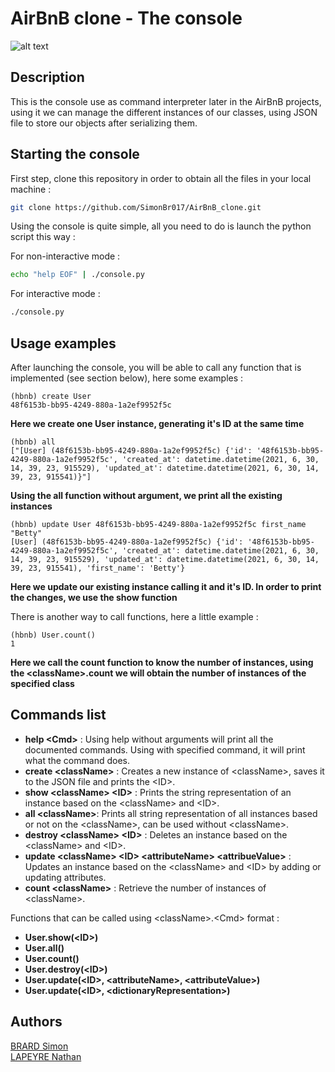 # AirBnB clone - The console

![alt text](https://camo.githubusercontent.com/59589bd21e8ec09ef94f2d9bb80d36d144bc487fe4737f8b213d005f3273921b/68747470733a2f2f696d6775722e636f6d2f4f696c457358562e706e67)

## Description

This is the console use as command interpreter later in the AirBnB projects, using it we can manage the different instances of our classes,
using JSON file to store our objects after serializing them.

## Starting the console

First step, clone this repository in order to obtain all the files in your local machine :

```bash
git clone https://github.com/SimonBr017/AirBnB_clone.git
```

Using the console is quite simple, all you need to do is launch the python script this way :

For non-interactive mode :
```bash
echo "help EOF" | ./console.py
```
For interactive mode :
```bash
./console.py
```

## Usage examples

After launching the console, you will be able to call any function that is implemented (see section below), here some examples :

```
(hbnb) create User
48f6153b-bb95-4249-880a-1a2ef9952f5c
```
**Here we create one User instance, generating it's ID at the same time**

```
(hbnb) all
["[User] (48f6153b-bb95-4249-880a-1a2ef9952f5c) {'id': '48f6153b-bb95-4249-880a-1a2ef9952f5c', 'created_at': datetime.datetime(2021, 6, 30, 14, 39, 23, 915529), 'updated_at': datetime.datetime(2021, 6, 30, 14, 39, 23, 915541)}"]
```
**Using the all function without argument, we print all the existing instances**

```
(hbnb) update User 48f6153b-bb95-4249-880a-1a2ef9952f5c first_name "Betty"
[User] (48f6153b-bb95-4249-880a-1a2ef9952f5c) {'id': '48f6153b-bb95-4249-880a-1a2ef9952f5c', 'created_at': datetime.datetime(2021, 6, 30, 14, 39, 23, 915529), 'updated_at': datetime.datetime(2021, 6, 30, 14, 39, 23, 915541), 'first_name': 'Betty'}
```
**Here we update our existing instance calling it and it's ID. In order to print the changes, we use the show function**

There is another way to call functions, here a little example :

```
(hbnb) User.count()
1
```
**Here we call the count function to know the number of instances, using the \<className\>.count we will obtain the number of instances of the specified class**
## Commands list

- **help \<Cmd\>** : Using help without arguments will print all the documented commands. Using with specified command, it will print what the command does.
- **create \<className\>** : Creates a new instance of \<className\>, saves it to the JSON file and prints the \<ID\>.
- **show \<className\> \<ID\>** : Prints the string representation of an instance based on the \<className\> and \<ID\>.
- **all \<className\>**: Prints all string representation of all instances based or not on the \<className\>, can be used without \<className\>.
- **destroy \<className\> \<ID\>** : Deletes an instance based on the \<className\> and \<ID\>.
- **update \<className\> \<ID\> \<attributeName\> \<attribueValue\>** : Updates an instance based on the \<className\> and \<ID\> by adding or updating attributes.
- **count \<className\>** : Retrieve the number of instances of \<className\>.

Functions that can be called using \<className\>.\<Cmd\> format :

-  **User.show(\<ID\>)**
-  **User.all()**
-  **User.count()**
-  **User.destroy(\<ID\>)**
-  **User.update(\<ID\>, \<attributeName\>, \<attributeValue\>)**
-  **User.update(\<ID\>, \<dictionaryRepresentation\>)**

## Authors

[BRARD Simon](https://github.com/SimonBr017)</br>
[LAPEYRE Nathan](https://github.com/Sarolus)
